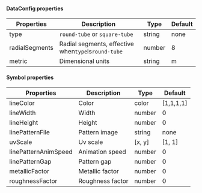 #### DataConfig properties

| Properties     | Description                                         | Type   | Default |
| -------------- | --------------------------------------------------- | ------ | ------- |
| type           | `round-tube` or `square-tube`                       | string | none    |
| radialSegments | Radial segments, effective when`type`is`round-tube` | number | 8       |
| metric         | Dimensional units                                   | string | m       |

#### Symbol properties

| Properties           | Description      | Type   | Default   |
| -------------------- | ---------------- | ------ | --------- |
| lineColor            | Color            | color  | [1,1,1,1] |
| lineWidth            | Width            | number | 0         |
| lineHeight           | Height           | number | 0         |
| linePatternFile      | Pattern image    | string | none      |
| uvScale              | Uv scale         | [x, y] | [1, 1]    |
| linePatternAnimSpeed | Animation speed  | number | 0         |
| linePatternGap       | Pattern gap      | number | 0         |
| metallicFactor       | Metallic factor  | number | 0         |
| roughnessFactor      | Roughness factor | number | 0         |
